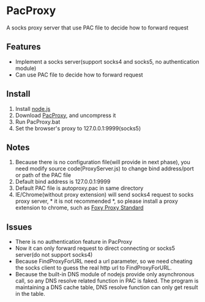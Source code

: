 PacProxy
========

A socks proxy server that use PAC file to decide how to forward request

Features
--------
* Implement a socks server(support socks4 and socks5, no authentication module)
* Can use PAC file to decide how to forward request

Install
-------
1. Install [node.js](http://nodejs.org/)
2. Download [PacProxy](https://github.com/liangqing/PacProxy/archive/master.zip), and uncompress it
3. Run PacProxy.bat
4. Set the browser's proxy to 127.0.0.1:9999(socks5)

Notes
-----
1. Because there is no configuration file(will provide in next phase), you need modify source code(ProxyServer.js) to change bind address/port or path of the PAC file
2. Default bind address is 127.0.0.1:9999
3. Default PAC file is autoproxy.pac in same directory
4. IE/Chrome(without proxy extension) will send socks4 request to socks proxy server, * it is not recommended *, so please install a proxy extension to chrome, such as [Foxy Proxy Standard](https://chrome.google.com/webstore/detail/foxy-proxy-standard/gcknhkkoolaabfmlnjonogaaifnjlfnp)

Issues
------
* There is no authentication feature in PacProxy
* Now it can only forward request to direct connecting or socks5 server(do not support socks4)
* Because FindProxyForURL need a url parameter, so we need cheating the socks client to guess the real http url to FindProxyForURL.
* Because the built-in DNS module of nodejs provide only asynchronous call, so any DNS resolve related function in PAC is faked. The program is maintaining a DNS cache table, DNS resolve function can only get result in the table.
